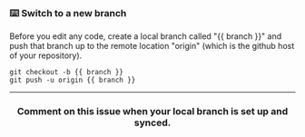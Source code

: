 ### :keyboard: Switch to a new branch

Before you edit any code, create a local branch called "{{ branch }}" and push that branch up to the remote location "origin" (which is the github host of your repository).

```
git checkout -b {{ branch }}
git push -u origin {{ branch }}
```

<hr><h3 align="center">Comment on this issue when your local branch is set up and synced.</h3>
